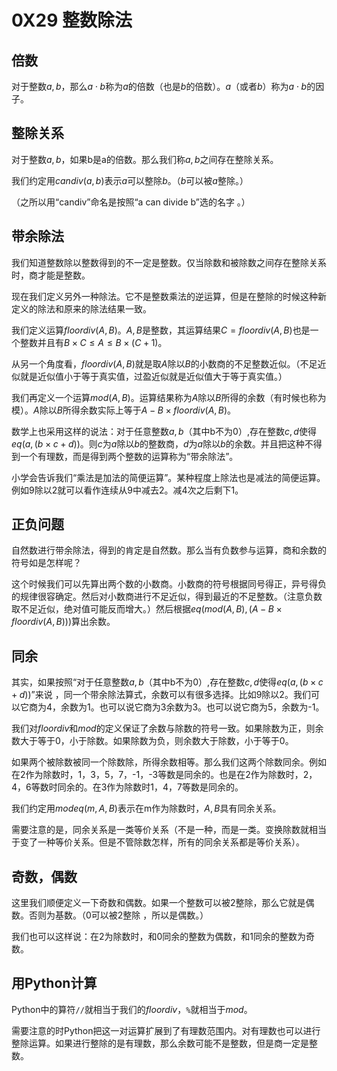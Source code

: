 # 0X29 整数除法

## 倍数

对于整数$a,b$，那么$a\cdot b$称为$a$的倍数（也是$b$的倍数）。$a$（或者$b$）称为$a\cdot b$的因子。

## 整除关系

对于整数$a,b$，如果b是a的倍数。那么我们称$a,b$之间存在整除关系。

我们约定用$candiv(a,b)$表示$a$可以整除$b$。（$b$可以被$a$整除。）

（之所以用“candiv”命名是按照“a can divide b”选的名字 。）

## 带余除法

我们知道整数除以整数得到的不一定是整数。仅当除数和被除数之间存在整除关系时，商才能是整数。

现在我们定义另外一种除法。它不是整数乘法的逆运算，但是在整除的时候这种新定义的除法和原来的除法结果一致。

我们定义运算$floordiv(A,B)$。$A,B$是整数，其运算结果$C=floordiv(A,B)$也是一个整数并且有$B\times C\leq A\leq B\times (C+1)$。

从另一个角度看，$floordiv(A,B)$就是取$A$除以$B$的小数商的不足整数近似。（不足近似就是近似值小于等于真实值，过盈近似就是近似值大于等于真实值。）

我们再定义一个运算$mod(A,B)$。运算结果称为$A$除以$B$所得的余数（有时候也称为模）。$A$除以$B$所得余数实际上等于$A-B\times floordiv(A,B)$。

数学上也采用这样的说法：对于任意整数$a,b$（其中b不为0）,存在整数$c,d$使得$eq(a,(b\times c+d))$。则$c$为$a$除以$b$的整数商，$d$为$a$除以$b$的余数。并且把这种不得到一个有理数，而是得到两个整数的运算称为“带余除法”。

小学会告诉我们“乘法是加法的简便运算”。某种程度上除法也是减法的简便运算。例如9除以2就可以看作连续从9中减去2。减4次之后剩下1。

## 正负问题

自然数进行带余除法，得到的肯定是自然数。那么当有负数参与运算，商和余数的符号如是怎样呢？

这个时候我们可以先算出两个数的小数商。小数商的符号根据同号得正，异号得负的规律很容确定。然后对小数商进行不足近似，得到最近的不足整数。（注意负数取不足近似，绝对值可能反而增大。）然后根据$eq(mod(A,B),(A-B\times floordiv(A,B)))$算出余数。

## 同余

其实，如果按照“对于任意整数$a,b$（其中b不为0）,存在整数$c,d$使得$eq(a,(b\times c+d))$”来说 ，同一个带余除法算式，余数可以有很多选择。比如9除以2。我们可以它商为4，余数为1。也可以说它商为3余数为3。也可以说它商为5，余数为-1。

我们对$floordiv$和$mod$的定义保证了余数与除数的符号一致。如果除数为正，则余数大于等于0，小于除数。如果除数为负，则余数大于除数，小于等于0。

如果两个被除数被同一个除数除，所得余数相等。那么我们这两个除数同余。例如在2作为除数时，1，3，5，7，-1，-3等数是同余的。也是在2作为除数时，2，4，6等数时同余的。在3作为除数时1，4，7等数是同余的。

我们约定用$modeq(m,A,B)$表示在m作为除数时，$A,B$具有同余关系。

需要注意的是，同余关系是一类等价关系（不是一种，而是一类。变换除数就相当于变了一种等价关系。但是不管除数怎样，所有的同余关系都是等价关系）。

## 奇数，偶数

这里我们顺便定义一下奇数和偶数。如果一个整数可以被2整除，那么它就是偶数。否则为基数。（0可以被2整除 ，所以是偶数。）

我们也可以这样说：在2为除数时，和0同余的整数为偶数，和1同余的整数为奇数。

## 用Python计算

Python中的算符`//`就相当于我们的$floordiv$，`%`就相当于$mod$。

需要注意的时Python把这一对运算扩展到了有理数范围内。对有理数也可以进行整除运算。如果进行整除的是有理数，那么余数可能不是整数，但是商一定是整数。
